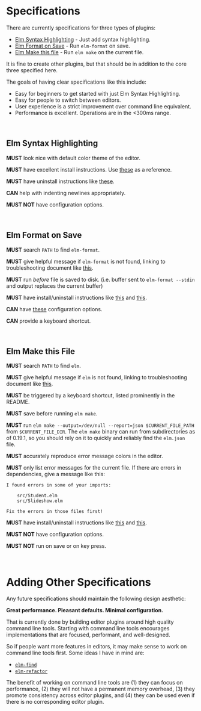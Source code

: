 # Specifications

There are currently specifications for three types of plugins:

- [Elm Syntax Highlighting](#elm-syntax-highlighting) - Just add syntax highlighting.
- [Elm Format on Save](#elm-format-on-save) - Run `elm-format` on save.
- [Elm Make this file](#elm-make-this-file) - Run `elm make` on the current file.

It is fine to create other plugins, but that should be in addition to the core three specified here.

The goals of having clear specifications like this include:

- Easy for beginners to get started with just Elm Syntax Highlighting.
- Easy for people to switch between editors.
- User experience is a strict improvement over command line equivalent.
- Performance is excellent. Operations are in the <300ms range.


<br/>

## Elm Syntax Highlighting

**MUST** look nice with default color theme of the editor.

**MUST** have excellent install instructions. Use [these](https://github.com/evancz/elm-syntax-highlighting/blob/master/install/mac.md) as a reference.

**MUST** have uninstall instructions like [these](https://github.com/evancz/elm-syntax-highlighting/blob/master/uninstall.md).

**CAN** help with indenting newlines appropriately.

**MUST NOT** have configuration options.

<br/>


## Elm Format on Save

**MUST** search `PATH` to find `elm-format`.

**MUST** give helpful message if `elm-format` is not found, linking to troubleshooting document like [this](https://github.com/evancz/elm-format-on-save/blob/master/troubleshooting.md).

**MUST** run _before_ file is saved to disk. (i.e. buffer sent to `elm-format --stdin` and output replaces the current buffer)

**MUST** have install/uninstall instructions like [this](https://github.com/evancz/elm-format-on-save#install) and [this](https://github.com/evancz/elm-format-on-save/blob/master/uninstall.md).

**CAN** have [these](https://github.com/evancz/elm-format-on-save/blob/master/elm-format-on-save.sublime-settings) configuration options.

**CAN** provide a keyboard shortcut.

<br/>


## Elm Make this File

**MUST** search `PATH` to find `elm`.

**MUST** give helpful message if `elm` is not found, linking to troubleshooting document like [this](https://github.com/evancz/elm-format-on-save/blob/master/troubleshooting.md).

**MUST** be triggered by a keyboard shortcut, listed prominently in the README.

**MUST** save before running `elm make`.

**MUST** run `elm make --output=/dev/null --report=json $CURRENT_FILE_PATH` from `$CURRENT_FILE_DIR`. The `elm make` binary can run from subdirectories as of 0.19.1, so you should rely on it to quickly and reliably find the `elm.json` file.

**MUST** accurately reproduce error message colors in the editor.

**MUST** only list error messages for the current file. If there are errors in dependencies, give a message like this:

```
I found errors in some of your imports:

    src/Student.elm
    src/Slideshow.elm

Fix the errors in those files first!
```

**MUST** have install/uninstall instructions like [this](https://github.com/evancz/elm-format-on-save#install) and [this](https://github.com/evancz/elm-format-on-save/blob/master/uninstall.md).

**MUST NOT** have configuration options.

**MUST NOT** run on save or on key press.


<br/>

# Adding Other Specifications

Any future specifications should maintain the following design aesthetic:

**Great performance. Pleasant defaults. Minimal configuration.**

That is currently done by building editor plugins around high quality command line tools. Starting with command line tools encourages implementations that are focused, performant, and well-designed.

So if people want more features in editors, it may make sense to work on command line tools first. Some ideas I have in mind are:

- [`elm-find`](https://github.com/elm/projects/blob/master/elm-find.md)
- [`elm-refactor`](https://github.com/elm/projects/blob/master/elm-refactor.md)

The benefit of working on command line tools are (1) they can focus on performance, (2) they will not have a permanent memory overhead, (3) they promote consistency across editor plugins, and (4) they can be used even if there is no corresponding editor plugin.
